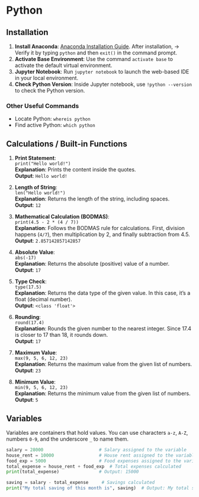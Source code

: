 # Python

## Installation
1. **Install Anaconda**: [Anaconda Installation Guide](https://docs.anaconda.com/anaconda/install/windows/). After installation,
   -> Verify it by typing `python` and then `exit()` in the command prompt.
2. **Activate Base Environment**: Use the command `activate base` to activate the default virtual environment.
3. **Jupyter Notebook**: Run `jupyter notebook` to launch the web-based IDE in your local environment.
4. **Check Python Version**: Inside Jupyter notebook, use `!python --version` to check the Python version.

### Other Useful Commands
- Locate Python: `whereis python`  
- Find active Python: `which python`

## Calculations / Built-in Functions

1. **Print Statement**:  
   `print("Hello world!")`  
   **Explanation**: Prints the content inside the quotes.  
   **Output**: `Hello world!`

2. **Length of String**:  
   `len("Hello world!")`  
   **Explanation**: Returns the length of the string, including spaces.  
   **Output**: `12`

3. **Mathematical Calculation (BODMAS)**:  
   `print(4.5 - 2 * (4 / 7))`  
   **Explanation**: Follows the BODMAS rule for calculations. First, division happens (`4/7`), then multiplication by 2, and finally subtraction from 4.5.  
   **Output**: `2.857142857142857`

4. **Absolute Value**:  
   `abs(-17)`  
   **Explanation**: Returns the absolute (positive) value of a number.  
   **Output**: `17`

5. **Type Check**:  
   `type(17.5)`  
   **Explanation**: Returns the data type of the given value. In this case, it’s a float (decimal number).  
   **Output**: `<class 'float'>`

6. **Rounding**:  
   `round(17.4)`  
   **Explanation**: Rounds the given number to the nearest integer. Since 17.4 is closer to 17 than 18, it rounds down.  
   **Output**: `17`

7. **Maximum Value**:  
   `max(9, 5, 6, 12, 23)`  
   **Explanation**: Returns the maximum value from the given list of numbers.  
   **Output**: `23`

8. **Minimum Value**:  
   `min(9, 5, 6, 12, 23)`  
   **Explanation**: Returns the minimum value from the given list of numbers.  
   **Output**: `5`

## Variables

Variables are containers that hold values. You can use characters `a-z`, `A-Z`, numbers `0-9`, and the underscore `_` to name them.

```python
salary = 28000                     # Salary assigned to the variable
house_rent = 10000                 # House rent assigned to the variable
food_exp = 5000                    # Food expenses assigned to the variable
total_expense = house_rent + food_exp  # Total expenses calculated
print(total_expense)               # Output: 15000

saving = salary - total_expense     # Savings calculated
print("My total saving of this month is", saving)  # Output: My total saving of this month is 13000

